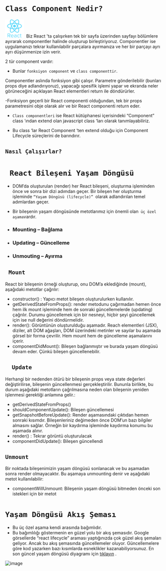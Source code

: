 # `Class Component Nedir?`
<img src="https://github.com/devicons/devicon/blob/master/icons/react/react-original-wordmark.svg" title="React" alt="React" width="60" height="60"/>&nbsp; 
 Biz React 'ta çalışırken tek bir sayfa üzerinden sayfayı bölümlere ayırarak componentler halinde oluşturup birleştiriyoruz. Componentler ise uygulamanızı 
 tekrar kullanılabilir parçalara ayırmanıza ve her bir parçayı ayrı ayrı düşünmenize izin verir.
 
 2 tür component vardır:
 - Bunlar `fonksiyon component` ve `class componenttir`. 
 
 Componentler aslında fonksiyon gibi çalışır. Parametre gönderilebilir (bunları props diye adlandırıyoruz), yapacağı spesifik işlemi yapar ve ekranda neler
 görüneceğini açıklayan React elementleri return ile döndürürler.
 
 -Fonksiyon geçerli bir React componenti olduğundan, tek bir props parametresini obje olarak alır ve bir React componenti return eder.
 
 - `Class componentleri` ise React kütüphanesi içerisindeki “Component” class ‘ından extend olan javascript class ‘ları olarak tanımlayabiliriz. 
 * Bu class ‘lar React Component ‘ten extend olduğu için Component Lifecycle süreçlerini de barındırır.
 
 ## `Nasıl Çalışırlar?`
 
 # ` React Bileşeni Yaşam Döngüsü`
 
 * DOM’da oluşturulan (render) her React bileşeni, oluşturma işleminden önce ve sonra bir dizi adımdan geçer. Bir bileşen her oluşturma işleminde 
 `“Yaşam Döngüsü (lifecycle)” `olarak adlandırılan temel adımlardan geçer. 
 * Bir bileşenin yaşam döngüsünde metotlarımız için önemli olan` üç özel aşama`vardır.

 * ### Mounting – Bağlama
 * ### Updating – Güncelleme
 * ### Unmouting – Ayırma
## ` Mount`

React bir bileşenin örneği oluşturup, onu DOM’a eklediğinde (mount), aşağıdaki metotlar çağrılır:

* constructor() : Yapıcı metot bileşen oluşturulurken kullanılır.
* getDerivedStateFromProps(): render metodunu çağırmadan hemen önce hem ilk mount işleminde hem de sonraki güncellemelerde (updating) çağrılır. Durumu güncellemek için bir nesneyi, hiçbir şeyi güncellemek için ise null değerini döndürmelidir.
* render(): Görüntünün oluşturulduğu aşamadır. Reach elementleri (JSX), diziler, alt DOM ağaşları, DOM üzerindeki metinler ve sayılar bu aşamada görsel bir forma çevrilir. Hem mount hem de güncelleme aşamalarını içerir.
* componentDidMount(): Bileşen bağlanmıştır ve burada yaşam döngüsü devam eder. Çünkü bileşen güncellenebilir.

## `  Update`

Herhangi bir nedenden ötürü bir bileşenin props veya state değerleri değiştirilirse, bileşenin güncellenmesi gerçekleştirilir. Bununla birlikte, bu durum aşağıdaki metotların çağrılmasına neden olan bileşenin yeniden işlenmesi gerektiği anlamına gelir.:

* getDerivedStateFromProps()
* shouldComponentUpdate(): Bileşen güncellemesi
* getSnapshotBeforeUpdate(): Render aşamasındaki çıktıdan hemen sonraki kısımdır. Bileşenleriniz değimeden önce DOM’un bazı bilgiler almasını sağlar. Örneğin bir kaydırma işleminde kaydırma konumu bu aşamada alınır.
* render() : Tekrar görüntü oluşturulacak
* componentDidUpdate(): Bileşen güncellendi

 ## `Unmount`
Bir noktada bileşenimizin yaşam döngüsü sonlanacak ve bu aşamadan sonra render olmayacaktır. Bu aşamaya unmounting denir ve aşağıdaki metot kullanılabilir:

* componentWillUnmount: Bileşenin yaşam döngüsü bitmeden önceki son istekleri için bir metot

# `Yaşam Döngüsü Akış Şeması`

* Bu üç özel aşama kendi arasında bağımlıdır. 
* Bu bağımlılığı göstermenin en güzel yolu bir akış şemasıdır. Google görsellerde “react lifecycle” araması yaptığınızda çok güzel akış şemaları geliyor. 
Ancak bu akış şemasında güncellemeler oluyor. Güncellemelere göre kod yazarken bazı kısımlarda esneklikler kazanabiliyorsunuz. 
En son güncel yaşam döngüsü diyagramı için [tıklayın](https://projects.wojtekmaj.pl/react-lifecycle-methods-diagram/) .

![image](https://user-images.githubusercontent.com/109158340/195945638-3c3e5783-e2c0-477f-a45e-7f4201cab2a0.png)



